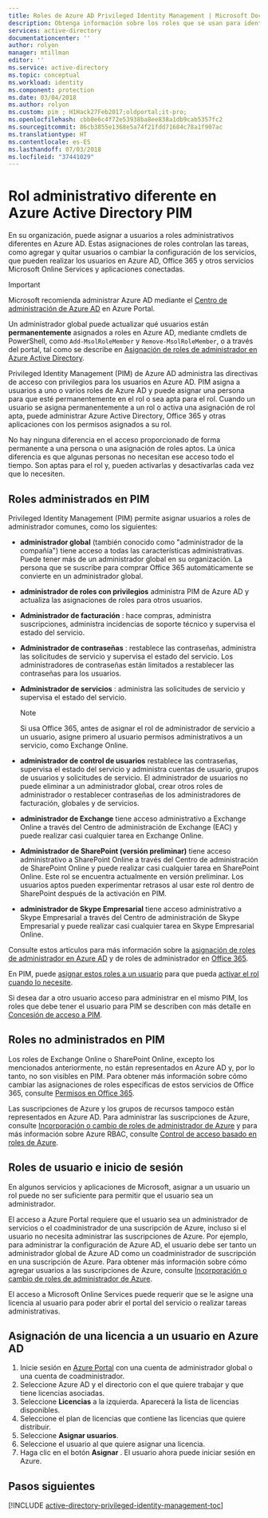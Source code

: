 ```yaml
---
title: Roles de Azure AD Privileged Identity Management | Microsoft Docs
description: Obtenga información sobre los roles que se usan para identidades con privilegios con la extensión de Privileged Identity Management de Azure.
services: active-directory
documentationcenter: ''
author: rolyon
manager: mtillman
editor: ''
ms.service: active-directory
ms.topic: conceptual
ms.workload: identity
ms.component: protection
ms.date: 03/04/2018
ms.author: rolyon
ms.custom: pim ; H1Hack27Feb2017;oldportal;it-pro;
ms.openlocfilehash: cbb0e6c4f72e53938ba8ee838a1db9cab5357fc2
ms.sourcegitcommit: 86cb3855e1368e5a74f21fdd71684c78a1f907ac
ms.translationtype: HT
ms.contentlocale: es-ES
ms.lasthandoff: 07/03/2018
ms.locfileid: "37441029"
---
```

# <a name="different-administrative-role-in-azure-active-directory-pim"></a>Rol administrativo diferente en Azure Active Directory PIM
<!-- **PLACEHOLDER: Need description of how this works. Azure PIM uses roles from MSODS objects.**-->

En su organización, puede asignar a usuarios a roles administrativos diferentes en Azure AD. Estas asignaciones de roles controlan las tareas, como agregar y quitar usuarios o cambiar la configuración de los servicios, que pueden realizar los usuarios en Azure AD, Office 365 y otros servicios Microsoft Online Services y aplicaciones conectadas.  

> [!IMPORTANT]
> Microsoft recomienda administrar Azure AD mediante el [Centro de administración de Azure AD](https://aad.portal.azure.com) en Azure Portal.

Un administrador global puede actualizar qué usuarios están **permanentemente** asignados a roles en Azure AD, mediante cmdlets de PowerShell, como `Add-MsolRoleMember` y `Remove-MsolRoleMember`, o a través del portal, tal como se describe en [Asignación de roles de administrador en Azure Active Directory](users-groups-roles/directory-assign-admin-roles.md).

Privileged Identity Management (PIM) de Azure AD administra las directivas de acceso con privilegios para los usuarios en Azure AD. PIM asigna a usuarios a uno o varios roles de Azure AD y puede asignar una persona para que esté permanentemente en el rol o sea apta para el rol. Cuando un usuario se asigna permanentemente a un rol o activa una asignación de rol apta, puede administrar Azure Active Directory, Office 365 y otras aplicaciones con los permisos asignados a su rol.

No hay ninguna diferencia en el acceso proporcionado de forma permanente a una persona o una asignación de roles aptos. La única diferencia es que algunas personas no necesitan ese acceso todo el tiempo. Son aptas para el rol y, pueden activarlas y desactivarlas cada vez que lo necesiten.

## <a name="roles-managed-in-pim"></a>Roles administrados en PIM
Privileged Identity Management (PIM) permite asignar usuarios a roles de administrador comunes, como los siguientes:

* **administrador global** (también conocido como "administrador de la compañía") tiene acceso a todas las características administrativas. Puede tener más de un administrador global en su organización. La persona que se suscribe para comprar Office 365 automáticamente se convierte en un administrador global.
* **administrador de roles con privilegios** administra PIM de Azure AD y actualiza las asignaciones de roles para otros usuarios.  
* **Administrador de facturación** : hace compras, administra suscripciones, administra incidencias de soporte técnico y supervisa el estado del servicio.
* **Administrador de contraseñas** : restablece las contraseñas, administra las solicitudes de servicio y supervisa el estado del servicio. Los administradores de contraseñas están limitados a restablecer las contraseñas para los usuarios.
* **Administrador de servicios** : administra las solicitudes de servicio y supervisa el estado del servicio.
  
  > [!NOTE]
  > Si usa Office 365, antes de asignar el rol de administrador de servicio a un usuario, asigne primero al usuario permisos administrativos a un servicio, como Exchange Online.
  > 
  > 
* **administrador de control de usuarios** restablece las contraseñas, supervisa el estado del servicio y administra cuentas de usuario, grupos de usuarios y solicitudes de servicio. El administrador de usuarios no puede eliminar a un administrador global, crear otros roles de administrador o restablecer contraseñas de los administradores de facturación, globales y de servicios.
* **administrador de Exchange** tiene acceso administrativo a Exchange Online a través del Centro de administración de Exchange (EAC) y puede realizar casi cualquier tarea en Exchange Online.
* **Administrador de SharePoint (versión preliminar)** tiene acceso administrativo a SharePoint Online a través del Centro de administración de SharePoint Online y puede realizar casi cualquier tarea en SharePoint Online. Este rol se encuentra actualmente en versión preliminar. Los usuarios aptos pueden experimentar retrasos al usar este rol dentro de SharePoint después de la activación en PIM.
* **administrador de Skype Empresarial** tiene acceso administrativo a Skype Empresarial a través del Centro de administración de Skype Empresarial y puede realizar casi cualquier tarea en Skype Empresarial Online.

Consulte estos artículos para más información sobre la [asignación de roles de administrador en Azure AD](users-groups-roles/directory-assign-admin-roles.md) y de roles de administrador en [Office 365](https://support.office.com/article/Assigning-admin-roles-in-Office-365-eac4d046-1afd-4f1a-85fc-8219c79e1504).

<!--**PLACEHOLDER: The above article may not be the one we want since PIM gets roles from places other that Office 365**-->


En PIM, puede [asignar estos roles a un usuario](active-directory-privileged-identity-management-how-to-add-role-to-user.md) para que pueda [activar el rol cuando lo necesite](active-directory-privileged-identity-management-how-to-activate-role.md).

Si desea dar a otro usuario acceso para administrar en el mismo PIM, los roles que debe tener el usuario para PIM se describen con más detalle en [Concesión de acceso a PIM](active-directory-privileged-identity-management-how-to-give-access-to-pim.md).

<!-- ## The PIM Security Administrator Role **PLACEHOLDER: Need description of the Security Administrator role.**-->

## <a name="roles-not-managed-in-pim"></a>Roles no administrados en PIM
Los roles de Exchange Online o SharePoint Online, excepto los mencionados anteriormente, no están representados en Azure AD y, por lo tanto, no son visibles en PIM. Para obtener más información sobre cómo cambiar las asignaciones de roles específicas de estos servicios de Office 365, consulte [Permisos en Office 365](https://support.office.com/article/Permissions-in-Office-365-da585eea-f576-4f55-a1e0-87090b6aaa9d).

Las suscripciones de Azure y los grupos de recursos tampoco están representados en Azure AD. Para administrar las suscripciones de Azure, consulte [Incorporación o cambio de roles de administrador de Azure](../billing/billing-add-change-azure-subscription-administrator.md) y para más información sobre Azure RBAC, consulte [Control de acceso basado en roles de Azure](../role-based-access-control/role-assignments-portal.md).

<!--**The above links might be replaced by ones that are from within this documentation repository **-->


## <a name="user-roles-and-signing-in"></a>Roles de usuario e inicio de sesión
En algunos servicios y aplicaciones de Microsoft, asignar a un usuario un rol puede no ser suficiente para permitir que el usuario sea un administrador.

El acceso a Azure Portal requiere que el usuario sea un administrador de servicios o el coadministrador de una suscripción de Azure, incluso si el usuario no necesita administrar las suscripciones de Azure.  Por ejemplo, para administrar la configuración de Azure AD, el usuario debe ser tanto un administrador global de Azure AD como un coadministrador de suscripción en una suscripción de Azure.  Para obtener más información sobre cómo agregar usuarios a las suscripciones de Azure, consulte [Incorporación o cambio de roles de administrador de Azure](../billing/billing-add-change-azure-subscription-administrator.md).

El acceso a Microsoft Online Services puede requerir que se le asigne una licencia al usuario para poder abrir el portal del servicio o realizar tareas administrativas.

## <a name="assign-a-license-to-a-user-in-azure-ad"></a>Asignación de una licencia a un usuario en Azure AD
1. Inicie sesión en [Azure Portal](http://portal.azure.com) con una cuenta de administrador global o una cuenta de coadministrador.
3. Seleccione Azure AD y el directorio con el que quiere trabajar y que tiene licencias asociadas.
4. Seleccione **Licencias** a la izquierda. Aparecerá la lista de licencias disponibles.
5. Seleccione el plan de licencias que contiene las licencias que quiere distribuir.
6. Seleccione **Asignar usuarios**.
7. Seleccione el usuario al que quiere asignar una licencia.
8. Haga clic en el botón **Asignar** .  El usuario ahora puede iniciar sesión en Azure.

<!--Every topic should have next steps and links to the next logical set of content to keep the customer engaged-->
## <a name="next-steps"></a>Pasos siguientes
[!INCLUDE [active-directory-privileged-identity-management-toc](../../includes/active-directory-privileged-identity-management-toc.md)]

